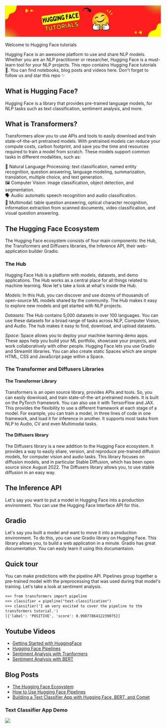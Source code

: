 <div align="center">

![](https://github.com/TirendazAcademy/Hugging-Face-Tutorials/blob/main/Images/Hugging-Face.png?raw=true)

</div>

Welcome to Hugging Face tutorials 

Hugging Face is an awesome platform to use and share NLP models. Whether you are an NLP practitioner or researcher, Hugging Face is a must-learn tool for your NLP projects. This repo contains Hugging Face tutorials 🤗. You can find notebooks, blog posts and videos here. Don't forget to follow us and star this repo ✨

## What is Hugging Face?

Hugging Face is a library that provides pre-trained language models, for NLP tasks such as text classification, sentiment analysis, and more. 

## What is Transformers?

Transformers allow you to use APIs and tools to easily download and train state-of-the-art pretrained models. With pretrained models can reduce your compute costs, carbon footprint, and save you the time and resources required to train a model from scratch. These models support common tasks in different modalities, such as:

📝 Natural Language Processing: text classification, named entity recognition, question answering, language modeling, summarization, translation, multiple choice, and text generation. <br>
🖼️ Computer Vision: image classification, object detection, and segmentation. <br>
🗣️ Audio: automatic speech recognition and audio classification. <br>
🐙 Multimodal: table question answering, optical character recognition, information extraction from scanned documents, video classification, and visual question answering. <br>

## The Hugging Face Ecosystem

The Hugging Face ecosystem consists of four main components: the Hub, the Transformers and Diffusers libraries, the Inference API, their web-application builder Gradio.

### The Hub

Hugging Face Hub is a platform with models, datasets, and demo applications. The Hub works as a central place for all things related to machine learning.  Now let's take a look at what's inside the Hub.

*Models*: In this Hub, you can discover and use dozens of thousands of open-source ML models shared by the community. The Hub makes it easy to explore new models and get started with NLP projects.

*Datasets*: The Hub contains 5,000 datasets in over 100 languages. You can use these datasets for a broad range of tasks across NLP, Computer Vision, and Audio. The hub makes it easy to find, download, and upload datasets.

*Space*: Space allows you to deploy your machine learning demo apps. These apps help you build your ML portfolio, showcase your projects, and work collaboratively with other people. Hugging Face lets you use Gradio and Streamlit libraries. You can also create static Spaces which are simple HTML, CSS and JavaScript page within a Space.

### The Transformer and Diffusers Libraries

#### The Transformer Library

Transformers is an open source library, provides APIs and tools. So, you can easily download, and train state-of-the-art pretrained models. It is built on the PyTorch framework. You can also use it with TensorFlow and JAX. This provides the flexibility to use a different framework at each stage of a model. For example, you can train a model, in three lines of code in one framework, and load it for inference in another. It supports most tasks from NLP to Audio, CV and even Multimodal tasks.

#### The Diffusers library

The Diffusers library is a new addition to the Hugging Face ecosystem.  It provides a way to easily share, version, and reproduce pre-trained diffusion models, for computer vision and audio tasks.  This library focuses on diffusion models, and in particular Stable Diffusion, which has been open source since August 2022.  The Diffusers library allows you, to use stable diffusion in an easy way.

## The Inference API

Let's say you want to put a model in Hugging Face into a production environment. You can use the Hugging Face Interface API for this. 

## Gradio

Let's say you built a model and want to move it into a production environment. To do this, you can use Gradio library on Hugging Face. This library allows you, to build a web application in a minute. Gradio has great documentation. You can easly learn it using this documantaion.

## Quick tour

You can make predictions with the pipeline API. Pipelines group together a pre-trained model with the preprocessing that was used during that model's training. Let's take a look at sentiment analysis.

```
>>> from transformers import pipeline
>>> classifier = pipeline("text-classification")
>>> classifier('I am very excited to cover the pipeline to the transformers tutorial.')
[{'label': 'POSITIVE', 'score': 0.9987786412239075}]
```

## Youtube Videos

- [Getting Started with HuggingFace](https://youtu.be/ir-_Ds_d8k4)
- [Hugging Face Pipelines](https://youtu.be/z-w4d7K010g)
- [Sentiment Analysis with Tranformers](https://youtu.be/OFed5PdDAJI)
- [Sentiment Analysis with BERT](https://youtu.be/gxekZhXatWI)

## Blog Posts

- [The Hugging Face Ecosystem](https://medium.com/mlearning-ai/the-hugging-face-ecosystem-dab2adf49bea)
- [How to Use Hugging Face Pipelines](https://medium.com/towards-artificial-intelligence/hugging-face-pipelines-2cce20a8e5f0)
- [Building a Text Classifier App with Hugging Face, BERT, and Comet](https://medium.com/cometheartbeat/building-a-text-classifier-app-with-hugging-face-bert-and-comet-278e4cd0d0aa)
### Text Classifier App Demo 
![](https://github.com/TirendazAcademy/Text-Classification-App-with-Transformers/blob/main/gifs/gradio-app-in-comet-dashboard.gif)
